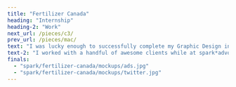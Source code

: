 ```yaml
---
title: "Fertilizer Canada"
heading: "Internship"
heading-2: "Work"
next_url: /pieces/c3/
prev_url: /pieces/mac/
text: "I was lucky enough to successfully complete my Graphic Design internship at the wonderful public affairs communications and advertising agency, spark*advocacy. I was immediately drawn to spark*advocacy because of their core goals of wanting to design for change, sparking 'a conversation about creative with stopping power'. I completed my six week internship with the agency, and was asked to stay on for an extended 3-month contract afterwards... before COVID truly interfered. Adrian Jean is the Partner and Executive Creative Director of spark*advocacy, and personally taught me a great deal while I was on the team. Adrian guided my design skills in the right direction, having a helping hand in the projects I worked on. Other members of the team who I had the pleasure of being taught about the industry by include Perry Tsergas (Partner, President and CEO), Patricia Lacroix (Senior Graphic Designer), and Raquel Alves (Graphic Designer). I'm very grateful for the time I was able to spend with the spark*team, especially during a time of learning how to work as a team during the beginning phase of COVID-19."
text-2: "I worked with a handful of awesome clients while at spark*advocacy. One of these being a brand new client for the team, Fertilizer Canada. Fertilizer Canada requested a campaign with spark*advocacy to outline how absolutely essential they were to the world during the beginning times of COVID-19. The Canadian fertilizer industry and their workers would stay strong for Canadians during these dark times, until the sun comes up again. I co-designed this campaign with one of spark*advocacy's Senior Graphic Designers, Patricia Lacroix. I learned a tremendous amount while working with the team on this project, especially Adrian and Patricia. Through this experience I was fortunate enough to join help design the campaign from the bottom up, as well as learn the ways of the industry by joining client calls and working on client edits during the project. The client was superbly happy with the result, and we made a positive first connection with a soon-to-be long-term client. Below are the digital ads for the campaign designed by Patricia and I, including a tweet from Fertilizer Canada."
finals:
  - "spark/fertilizer-canada/mockups/ads.jpg"
  - "spark/fertilizer-canada/mockups/twitter.jpg"
---
```

